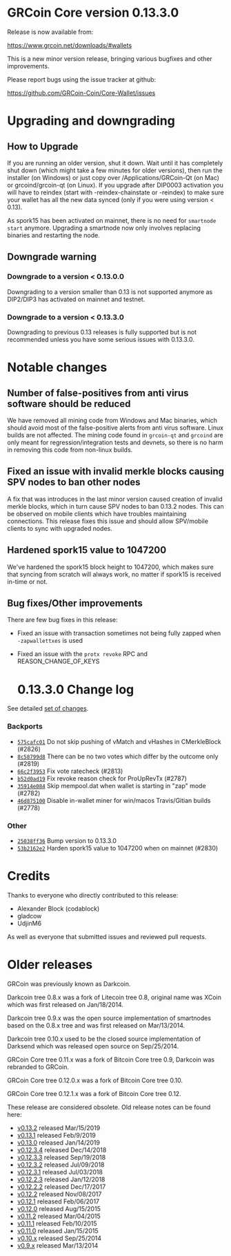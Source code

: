 # GRCoin Core version 0.13.3.0

Release is now available from:

<https://www.grcoin.net/downloads/#wallets>

This is a new minor version release, bringing various bugfixes and other improvements.

Please report bugs using the issue tracker at github:

<https://github.com/GRCoin-Coin/Core-Wallet/issues>

# Upgrading and downgrading

## How to Upgrade

If you are running an older version, shut it down. Wait until it has completely
shut down (which might take a few minutes for older versions), then run the
installer (on Windows) or just copy over /Applications/GRCoin-Qt (on Mac) or
grcoind/grcoin-qt (on Linux). If you upgrade after DIP0003 activation you will
have to reindex (start with -reindex-chainstate or -reindex) to make sure
your wallet has all the new data synced (only if you were using version < 0.13).

As spork15 has been activated on mainnet, there is no need for `smartnode start`
anymore. Upgrading a smartnode now only involves replacing binaries and restarting
the node.

## Downgrade warning

### Downgrade to a version < 0.13.0.0

Downgrading to a version smaller than 0.13 is not supported anymore as DIP2/DIP3 has activated
on mainnet and testnet.

### Downgrade to a version < 0.13.3.0

Downgrading to previous 0.13 releases is fully supported but is not recommended unless you have some serious issues with 0.13.3.0.

# Notable changes

## Number of false-positives from anti virus software should be reduced

We have removed all mining code from Windows and Mac binaries, which should avoid most of the false-positive alerts
from anti virus software. Linux builds are not affected. The mining code found in `grcoin-qt` and `grcoind` are only meant
for regression/integration tests and devnets, so there is no harm in removing this code from non-linux builds.

## Fixed an issue with invalid merkle blocks causing SPV nodes to ban other nodes

A fix that was introduces in the last minor version caused creation of invalid merkle blocks, which in turn cause SPV
nodes to ban 0.13.2 nodes. This can be observed on mobile clients which have troubles maintaining connections. This
release fixes this issue and should allow SPV/mobile clients to sync with upgraded nodes.

## Hardened spork15 value to 1047200

We've hardened the spork15 block height to 1047200, which makes sure that syncing from scratch will always work, no
matter if spork15 is received in-time or not.

## Bug fixes/Other improvements

There are few bug fixes in this release:

-   Fixed an issue with transaction sometimes not being fully zapped when `-zapwallettxes` is used
-   Fixed an issue with the `protx revoke` RPC and REASON_CHANGE_OF_KEYS

    # 0.13.3.0 Change log

See detailed [set of changes](https://github.com/GRCoin-Coin/Core-Wallet/compare/v0.13.2.0...grcoin:v0.13.3.0).

### Backports

-   [`575cafc01`](https://github.com/GRCoin-Coin/Core-Wallet/commit/575cafc01) Do not skip pushing of vMatch and vHashes in CMerkleBlock (#2826)
-   [`8c58799d8`](https://github.com/GRCoin-Coin/Core-Wallet/commit/8c58799d8) There can be no two votes which differ by the outcome only (#2819)
-   [`66c2f3953`](https://github.com/GRCoin-Coin/Core-Wallet/commit/66c2f3953) Fix vote ratecheck (#2813)
-   [`b52d0ad19`](https://github.com/GRCoin-Coin/Core-Wallet/commit/b52d0ad19) Fix revoke reason check for ProUpRevTx (#2787)
-   [`35914e084`](https://github.com/GRCoin-Coin/Core-Wallet/commit/35914e084) Skip mempool.dat when wallet is starting in "zap" mode (#2782)
-   [`46d875100`](https://github.com/GRCoin-Coin/Core-Wallet/commit/46d875100) Disable in-wallet miner for win/macos Travis/Gitian builds (#2778)

### Other

-   [`25038ff36`](https://github.com/GRCoin-Coin/Core-Wallet/commit/25038ff36) Bump version to 0.13.3.0
-   [`53b2162e2`](https://github.com/GRCoin-Coin/Core-Wallet/commit/53b2162e2) Harden spork15 value to 1047200 when on mainnet (#2830)

# Credits

Thanks to everyone who directly contributed to this release:

-   Alexander Block (codablock)
-   gladcow
-   UdjinM6

As well as everyone that submitted issues and reviewed pull requests.

# Older releases

GRCoin was previously known as Darkcoin.

Darkcoin tree 0.8.x was a fork of Litecoin tree 0.8, original name was XCoin
which was first released on Jan/18/2014.

Darkcoin tree 0.9.x was the open source implementation of smartnodes based on
the 0.8.x tree and was first released on Mar/13/2014.

Darkcoin tree 0.10.x used to be the closed source implementation of Darksend
which was released open source on Sep/25/2014.

GRCoin Core tree 0.11.x was a fork of Bitcoin Core tree 0.9,
Darkcoin was rebranded to GRCoin.

GRCoin Core tree 0.12.0.x was a fork of Bitcoin Core tree 0.10.

GRCoin Core tree 0.12.1.x was a fork of Bitcoin Core tree 0.12.

These release are considered obsolete. Old release notes can be found here:

-   [v0.13.2](https://github.com/GRCoin-Coin/Core-Wallet/blob/master/doc/release-notes/grcoin/release-notes-0.13.2.md) released Mar/15/2019
-   [v0.13.1](https://github.com/GRCoin-Coin/Core-Wallet/blob/master/doc/release-notes/grcoin/release-notes-0.13.1.md) released Feb/9/2019
-   [v0.13.0](https://github.com/GRCoin-Coin/Core-Wallet/blob/master/doc/release-notes/grcoin/release-notes-0.13.0.md) released Jan/14/2019
-   [v0.12.3.4](https://github.com/GRCoin-Coin/Core-Wallet/blob/master/doc/release-notes/grcoin/release-notes-0.12.3.4.md) released Dec/14/2018
-   [v0.12.3.3](https://github.com/GRCoin-Coin/Core-Wallet/blob/master/doc/release-notes/grcoin/release-notes-0.12.3.3.md) released Sep/19/2018
-   [v0.12.3.2](https://github.com/GRCoin-Coin/Core-Wallet/blob/master/doc/release-notes/grcoin/release-notes-0.12.3.2.md) released Jul/09/2018
-   [v0.12.3.1](https://github.com/GRCoin-Coin/Core-Wallet/blob/master/doc/release-notes/grcoin/release-notes-0.12.3.1.md) released Jul/03/2018
-   [v0.12.2.3](https://github.com/GRCoin-Coin/Core-Wallet/blob/master/doc/release-notes/grcoin/release-notes-0.12.2.3.md) released Jan/12/2018
-   [v0.12.2.2](https://github.com/GRCoin-Coin/Core-Wallet/blob/master/doc/release-notes/grcoin/release-notes-0.12.2.2.md) released Dec/17/2017
-   [v0.12.2](https://github.com/GRCoin-Coin/Core-Wallet/blob/master/doc/release-notes/grcoin/release-notes-0.12.2.md) released Nov/08/2017
-   [v0.12.1](https://github.com/GRCoin-Coin/Core-Wallet/blob/master/doc/release-notes/grcoin/release-notes-0.12.1.md) released Feb/06/2017
-   [v0.12.0](https://github.com/GRCoin-Coin/Core-Wallet/blob/master/doc/release-notes/grcoin/release-notes-0.12.0.md) released Aug/15/2015
-   [v0.11.2](https://github.com/GRCoin-Coin/Core-Wallet/blob/master/doc/release-notes/grcoin/release-notes-0.11.2.md) released Mar/04/2015
-   [v0.11.1](https://github.com/GRCoin-Coin/Core-Wallet/blob/master/doc/release-notes/grcoin/release-notes-0.11.1.md) released Feb/10/2015
-   [v0.11.0](https://github.com/GRCoin-Coin/Core-Wallet/blob/master/doc/release-notes/grcoin/release-notes-0.11.0.md) released Jan/15/2015
-   [v0.10.x](https://github.com/GRCoin-Coin/Core-Wallet/blob/master/doc/release-notes/grcoin/release-notes-0.10.0.md) released Sep/25/2014
-   [v0.9.x](https://github.com/GRCoin-Coin/Core-Wallet/blob/master/doc/release-notes/grcoin/release-notes-0.9.0.md) released Mar/13/2014

